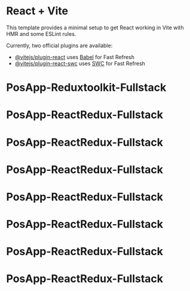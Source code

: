 # React + Vite

This template provides a minimal setup to get React working in Vite with HMR and some ESLint rules.

Currently, two official plugins are available:

- [@vitejs/plugin-react](https://github.com/vitejs/vite-plugin-react/blob/main/packages/plugin-react/README.md) uses [Babel](https://babeljs.io/) for Fast Refresh
- [@vitejs/plugin-react-swc](https://github.com/vitejs/vite-plugin-react-swc) uses [SWC](https://swc.rs/) for Fast Refresh
# PosApp-Reduxtoolkit-Fullstack
# PosApp-ReactRedux-Fullstack
# PosApp-ReactRedux-Fullstack
# PosApp-ReactRedux-Fullstack
# PosApp-ReactRedux-Fullstack
# PosApp-ReactRedux-Fullstack
# PosApp-ReactRedux-Fullstack
# PosApp-ReactRedux-Fullstack
